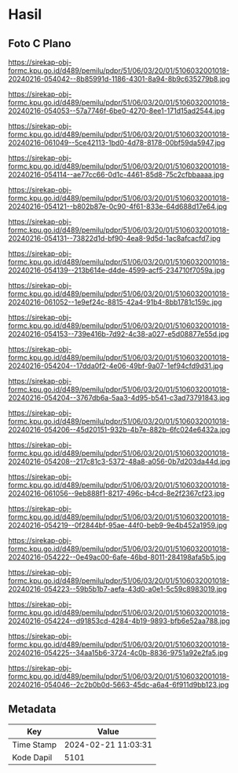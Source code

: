 # Hasil

## Foto C Plano

https://sirekap-obj-formc.kpu.go.id/d489/pemilu/pdpr/51/06/03/20/01/5106032001018-20240216-054042--8b85991d-1186-4301-8a94-8b9c635279b8.jpg

https://sirekap-obj-formc.kpu.go.id/d489/pemilu/pdpr/51/06/03/20/01/5106032001018-20240216-054053--57a7746f-6be0-4270-8ee1-171d15ad2544.jpg

https://sirekap-obj-formc.kpu.go.id/d489/pemilu/pdpr/51/06/03/20/01/5106032001018-20240216-061049--5ce42113-1bd0-4d78-8178-00bf59da5947.jpg

https://sirekap-obj-formc.kpu.go.id/d489/pemilu/pdpr/51/06/03/20/01/5106032001018-20240216-054114--ae77cc66-0d1c-4461-85d8-75c2cfbbaaaa.jpg

https://sirekap-obj-formc.kpu.go.id/d489/pemilu/pdpr/51/06/03/20/01/5106032001018-20240216-054121--b802b87e-0c90-4f61-833e-64d688d17e64.jpg

https://sirekap-obj-formc.kpu.go.id/d489/pemilu/pdpr/51/06/03/20/01/5106032001018-20240216-054131--73822d1d-bf90-4ea8-9d5d-1ac8afcacfd7.jpg

https://sirekap-obj-formc.kpu.go.id/d489/pemilu/pdpr/51/06/03/20/01/5106032001018-20240216-054139--213b614e-d4de-4599-acf5-234710f7059a.jpg

https://sirekap-obj-formc.kpu.go.id/d489/pemilu/pdpr/51/06/03/20/01/5106032001018-20240216-061052--1e9ef24c-8815-42a4-91b4-8bb1781c159c.jpg

https://sirekap-obj-formc.kpu.go.id/d489/pemilu/pdpr/51/06/03/20/01/5106032001018-20240216-054153--739e416b-7d92-4c38-a027-e5d08877e55d.jpg

https://sirekap-obj-formc.kpu.go.id/d489/pemilu/pdpr/51/06/03/20/01/5106032001018-20240216-054204--17dda0f2-4e06-49bf-9a07-1ef94cfd9d31.jpg

https://sirekap-obj-formc.kpu.go.id/d489/pemilu/pdpr/51/06/03/20/01/5106032001018-20240216-054204--3767db6a-5aa3-4d95-b541-c3ad73791843.jpg

https://sirekap-obj-formc.kpu.go.id/d489/pemilu/pdpr/51/06/03/20/01/5106032001018-20240216-054206--45d20151-932b-4b7e-882b-6fc024e6432a.jpg

https://sirekap-obj-formc.kpu.go.id/d489/pemilu/pdpr/51/06/03/20/01/5106032001018-20240216-054208--217c81c3-5372-48a8-a056-0b7d203da44d.jpg

https://sirekap-obj-formc.kpu.go.id/d489/pemilu/pdpr/51/06/03/20/01/5106032001018-20240216-061056--9eb888f1-8217-496c-b4cd-8e2f2367cf23.jpg

https://sirekap-obj-formc.kpu.go.id/d489/pemilu/pdpr/51/06/03/20/01/5106032001018-20240216-054219--0f2844bf-95ae-44f0-beb9-9e4b452a1959.jpg

https://sirekap-obj-formc.kpu.go.id/d489/pemilu/pdpr/51/06/03/20/01/5106032001018-20240216-054222--0e49ac00-6afe-46bd-8011-284198afa5b5.jpg

https://sirekap-obj-formc.kpu.go.id/d489/pemilu/pdpr/51/06/03/20/01/5106032001018-20240216-054223--59b5b1b7-aefa-43d0-a0e1-5c59c8983019.jpg

https://sirekap-obj-formc.kpu.go.id/d489/pemilu/pdpr/51/06/03/20/01/5106032001018-20240216-054224--d91853cd-4284-4b19-9893-bfb6e52aa788.jpg

https://sirekap-obj-formc.kpu.go.id/d489/pemilu/pdpr/51/06/03/20/01/5106032001018-20240216-054225--34aa15b6-3724-4c0b-8836-9751a92e2fa5.jpg

https://sirekap-obj-formc.kpu.go.id/d489/pemilu/pdpr/51/06/03/20/01/5106032001018-20240216-054046--2c2b0b0d-5663-45dc-a6a4-6f911d9bb123.jpg


## Metadata

| Key        | Value               |
| ---------- | ------------------- |
| Time Stamp | 2024-02-21 11:03:31 |
| Kode Dapil | 5101                |



